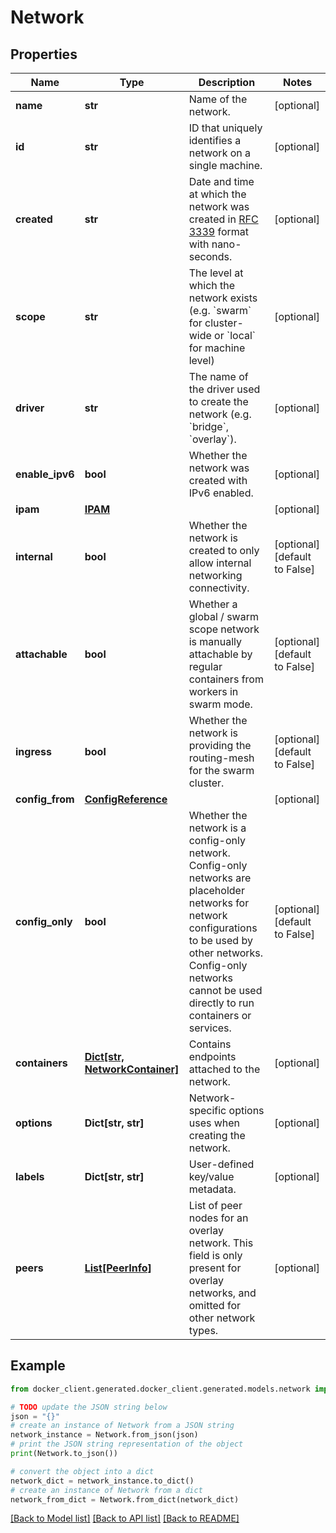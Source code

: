 # Network


## Properties

Name | Type | Description | Notes
------------ | ------------- | ------------- | -------------
**name** | **str** | Name of the network.  | [optional] 
**id** | **str** | ID that uniquely identifies a network on a single machine.  | [optional] 
**created** | **str** | Date and time at which the network was created in [RFC 3339](https://www.ietf.org/rfc/rfc3339.txt) format with nano-seconds.  | [optional] 
**scope** | **str** | The level at which the network exists (e.g. &#x60;swarm&#x60; for cluster-wide or &#x60;local&#x60; for machine level)  | [optional] 
**driver** | **str** | The name of the driver used to create the network (e.g. &#x60;bridge&#x60;, &#x60;overlay&#x60;).  | [optional] 
**enable_ipv6** | **bool** | Whether the network was created with IPv6 enabled.  | [optional] 
**ipam** | [**IPAM**](IPAM.md) |  | [optional] 
**internal** | **bool** | Whether the network is created to only allow internal networking connectivity.  | [optional] [default to False]
**attachable** | **bool** | Whether a global / swarm scope network is manually attachable by regular containers from workers in swarm mode.  | [optional] [default to False]
**ingress** | **bool** | Whether the network is providing the routing-mesh for the swarm cluster.  | [optional] [default to False]
**config_from** | [**ConfigReference**](ConfigReference.md) |  | [optional] 
**config_only** | **bool** | Whether the network is a config-only network. Config-only networks are placeholder networks for network configurations to be used by other networks. Config-only networks cannot be used directly to run containers or services.  | [optional] [default to False]
**containers** | [**Dict[str, NetworkContainer]**](NetworkContainer.md) | Contains endpoints attached to the network.  | [optional] 
**options** | **Dict[str, str]** | Network-specific options uses when creating the network.  | [optional] 
**labels** | **Dict[str, str]** | User-defined key/value metadata. | [optional] 
**peers** | [**List[PeerInfo]**](PeerInfo.md) | List of peer nodes for an overlay network. This field is only present for overlay networks, and omitted for other network types.  | [optional] 

## Example

```python
from docker_client.generated.docker_client.generated.models.network import Network

# TODO update the JSON string below
json = "{}"
# create an instance of Network from a JSON string
network_instance = Network.from_json(json)
# print the JSON string representation of the object
print(Network.to_json())

# convert the object into a dict
network_dict = network_instance.to_dict()
# create an instance of Network from a dict
network_from_dict = Network.from_dict(network_dict)
```
[[Back to Model list]](../README.md#documentation-for-models) [[Back to API list]](../README.md#documentation-for-api-endpoints) [[Back to README]](../README.md)


